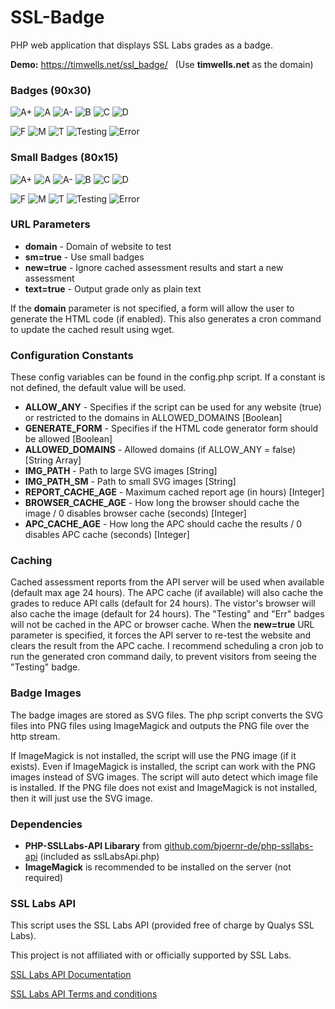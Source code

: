 # SSL-Badge
PHP web application that displays SSL Labs grades as a badge.

**Demo:** https://timwells.net/ssl_badge/ &nbsp;&nbsp;(Use **timwells.net** as the domain)

### Badges (90x30)

![A+](https://timwells.net/ssl_badge/images/aplus.png)
![A](https://timwells.net/ssl_badge/images/a.png)
![A-](https://timwells.net/ssl_badge/images/aminus.png)
![B](https://timwells.net/ssl_badge/images/b.png)
![C](https://timwells.net/ssl_badge/images/c.png)
![D](https://timwells.net/ssl_badge/images/d.png)

![F](https://timwells.net/ssl_badge/images/f.png)
![M](https://timwells.net/ssl_badge/images/m.png)
![T](https://timwells.net/ssl_badge/images/t.png)
![Testing](https://timwells.net/ssl_badge/images/calculating.png)
![Error](https://timwells.net/ssl_badge/images/err.png)

### Small Badges (80x15)

![A+](https://timwells.net/ssl_badge/images/sm/aplus.png)
![A](https://timwells.net/ssl_badge/images/sm/a.png)
![A-](https://timwells.net/ssl_badge/images/sm/aminus.png)
![B](https://timwells.net/ssl_badge/images/sm/b.png)
![C](https://timwells.net/ssl_badge/images/sm/c.png)
![D](https://timwells.net/ssl_badge/images/sm/d.png)

![F](https://timwells.net/ssl_badge/images/sm/f.png)
![M](https://timwells.net/ssl_badge/images/sm/m.png)
![T](https://timwells.net/ssl_badge/images/sm/t.png)
![Testing](https://timwells.net/ssl_badge/images/sm/calculating.png)
![Error](https://timwells.net/ssl_badge/images/sm/err.png)

### URL Parameters

* **domain** - Domain of website to test
* **sm=true** - Use small badges
* **new=true** - Ignore cached assessment results and start a new assessment
* **text=true** - Output grade only as plain text

If the **domain** parameter is not specified, a form will allow the user to generate the HTML code (if enabled).  This also generates a cron command to update the cached result using wget.

### Configuration Constants

These config variables can be found in the config.php script.  If a constant is not defined, the default value will be used.

* **ALLOW_ANY** - Specifies if the script can be used for any website (true) or restricted to the domains in ALLOWED_DOMAINS [Boolean]
* **GENERATE_FORM** - Specifies if the HTML code generator form should be allowed [Boolean]
* **ALLOWED_DOMAINS** - Allowed domains (if ALLOW_ANY = false) [String Array]
* **IMG_PATH** - Path to large SVG images [String]
* **IMG_PATH_SM** - Path to small SVG images [String]
* **REPORT_CACHE_AGE** - Maximum cached report age (in hours) [Integer]
* **BROWSER_CACHE_AGE** - How long the browser should cache the image / 0 disables browser cache (seconds) [Integer]
* **APC_CACHE_AGE** - How long the APC should cache the results / 0 disables APC cache (seconds) [Integer]

### Caching

Cached assessment reports from the API server will be used when available (default max age 24 hours).  The APC cache (if available) will also cache the grades to reduce API calls (default for 24 hours).  The vistor's browser will also cache the image (default for 24 hours).  The "Testing" and "Err" badges will not be cached in the APC or browser cache.  When the **new=true** URL parameter is specified, it forces the API server to re-test the website and clears the result from the APC cache.  I recommend scheduling a cron job to run the generated cron command daily, to prevent visitors from seeing the "Testing" badge.

### Badge Images

The badge images are stored as SVG files.  The php script converts the SVG files into PNG files using ImageMagick and outputs the PNG file over the http stream. 

If ImageMagick is not installed, the script will use the PNG image (if it exists).  Even if ImageMagick is installed, the script can work with the PNG images instead of SVG images.  The script will auto detect which image file is installed.  If the PNG file does not exist and ImageMagick is not installed, then it will just use the SVG image.

### Dependencies
* **PHP-SSLLabs-API Libarary** from [github.com/bjoernr-de/php-ssllabs-api](https://github.com/bjoernr-de/php-ssllabs-api) (included as sslLabsApi.php)
* **ImageMagick** is recommended to be installed on the server (not required)


### SSL Labs API

This script uses the SSL Labs API (provided free of charge by Qualys SSL Labs).

This project is not affiliated with or officially supported by SSL Labs.

[SSL Labs API Documentation](https://github.com/ssllabs/ssllabs-scan/blob/master/ssllabs-api-docs.md)

[SSL Labs API Terms and conditions](https://www.ssllabs.com/about/terms.html)
